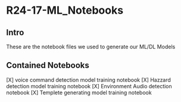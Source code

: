 # R24-17-ML_Notebooks

## Intro

These are the notebook files we used to generate our ML/DL Models

## Contained Notebooks

[X] voice command detection model training notebook
[X] Hazzard detection model training notebook
[X] Environment Audio detection notebook
[X] Templete generating model training notebook
